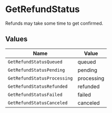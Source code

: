 # GetRefundStatus

Refunds may take some time to get confirmed.


## Values

| Name                        | Value                       |
| --------------------------- | --------------------------- |
| `GetRefundStatusQueued`     | queued                      |
| `GetRefundStatusPending`    | pending                     |
| `GetRefundStatusProcessing` | processing                  |
| `GetRefundStatusRefunded`   | refunded                    |
| `GetRefundStatusFailed`     | failed                      |
| `GetRefundStatusCanceled`   | canceled                    |